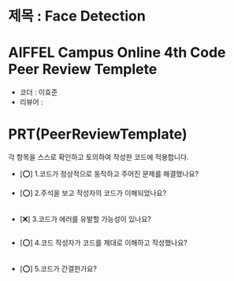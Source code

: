 # 제목 : Face Detection

# AIFFEL Campus Online 4th Code Peer Review Templete
- 코더 : 이효준
- 리뷰어 : 


# PRT(PeerReviewTemplate)
각 항목을 스스로 확인하고 토의하여 작성한 코드에 적용합니다.
- [⭕] 1.코드가 정상적으로 동작하고 주어진 문제를 해결했나요?  
  
- [⭕] 2.주석을 보고 작성자의 코드가 이해되었나요?  
```python
```  
>  

- [❌] 3.코드가 에러를 유발할 가능성이 있나요?
```python
```
>  
- [⭕] 4.코드 작성자가 코드를 제대로 이해하고 작성했나요?
```python
```
>

- [⭕] 5.코드가 간결한가요?
```python
```
> 
